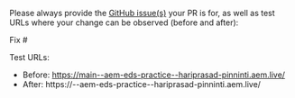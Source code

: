 Please always provide the [GitHub issue(s)](../issues) your PR is for, as well as test URLs where your change can be observed (before and after):

Fix #<gh-issue-id>

Test URLs:
- Before: https://main--aem-eds-practice--hariprasad-pinninti.aem.live/
- After: https://<branch>--aem-eds-practice--hariprasad-pinninti.aem.live/
